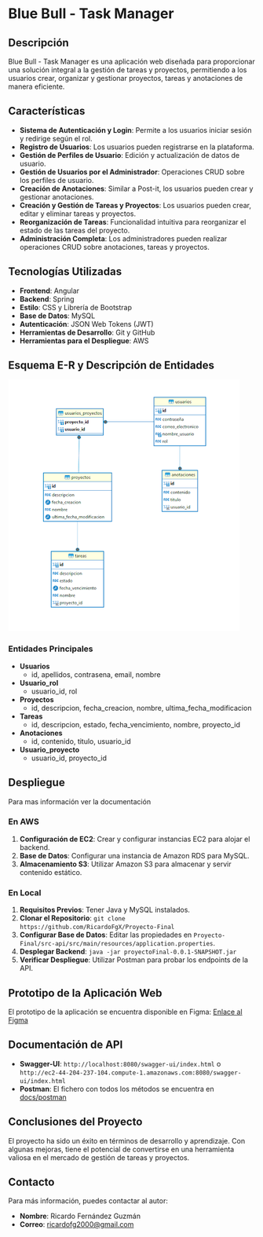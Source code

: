 # Blue Bull - Task Manager

## Descripción

Blue Bull - Task Manager es una aplicación web diseñada para proporcionar una solución integral a la gestión de tareas y proyectos, permitiendo a los usuarios crear, organizar y gestionar proyectos, tareas y anotaciones de manera eficiente.

## Características

- **Sistema de Autenticación y Login**: Permite a los usuarios iniciar sesión y redirige según el rol.
- **Registro de Usuarios**: Los usuarios pueden registrarse en la plataforma.
- **Gestión de Perfiles de Usuario**: Edición y actualización de datos de usuario.
- **Gestión de Usuarios por el Administrador**: Operaciones CRUD sobre los perfiles de usuario.
- **Creación de Anotaciones**: Similar a Post-it, los usuarios pueden crear y gestionar anotaciones.
- **Creación y Gestión de Tareas y Proyectos**: Los usuarios pueden crear, editar y eliminar tareas y proyectos.
- **Reorganización de Tareas**: Funcionalidad intuitiva para reorganizar el estado de las tareas del proyecto.
- **Administración Completa**: Los administradores pueden realizar operaciones CRUD sobre anotaciones, tareas y proyectos.

## Tecnologías Utilizadas

- **Frontend**: Angular
- **Backend**: Spring
- **Estilo**: CSS y Librería de Bootstrap
- **Base de Datos**: MySQL
- **Autenticación**: JSON Web Tokens (JWT)
- **Herramientas de Desarrollo**: Git y GitHub
- **Herramientas para el Despliegue**: AWS

## Esquema E-R y Descripción de Entidades

![ER Diagram](/docs/images-readme/5.png)

### Entidades Principales

- **Usuarios**
  - id, apellidos, contrasena, email, nombre
- **Usuario_rol**
  - usuario_id, rol
- **Proyectos**
  - id, descripcion, fecha_creacion, nombre, ultima_fecha_modificacion
- **Tareas**
  - id, descripcion, estado, fecha_vencimiento, nombre, proyecto_id
- **Anotaciones**
  - id, contenido, titulo, usuario_id
- **Usuario_proyecto**
  - usuario_id, proyecto_id

## Despliegue
Para mas información ver la documentación

### En AWS

1. **Configuración de EC2**: Crear y configurar instancias EC2 para alojar el backend.
2. **Base de Datos**: Configurar una instancia de Amazon RDS para MySQL.
3. **Almacenamiento S3**: Utilizar Amazon S3 para almacenar y servir contenido estático.

### En Local

1. **Requisitos Previos**: Tener Java y MySQL instalados.
2. **Clonar el Repositorio**: `git clone https://github.com/RicardoFgX/Proyecto-Final`
3. **Configurar Base de Datos**: Editar las propiedades en `Proyecto-Final/src-api/src/main/resources/application.properties`.
4. **Desplegar Backend**: `java -jar proyectoFinal-0.0.1-SNAPSHOT.jar`
5. **Verificar Despliegue**: Utilizar Postman para probar los endpoints de la API.

## Prototipo de la Aplicación Web

El prototipo de la aplicación se encuentra disponible en Figma: [Enlace al Figma](https://www.figma.com/design/0pT3Rlh9RoYocCwsvtkTLE/Untitled?node-id=0-1&t=yFs9hJkM2Qt74EBs-1)

## Documentación de API

- **Swagger-UI**: `http://localhost:8080/swagger-ui/index.html` o `http://ec2-44-204-237-104.compute-1.amazonaws.com:8080/swagger-ui/index.html`
- **Postman**: El fichero con todos los métodos se encuentra en [docs/postman](https://github.com/RicardoFgX/Proyecto-Final/tree/main/docs/postman)

## Conclusiones del Proyecto

El proyecto ha sido un éxito en términos de desarrollo y aprendizaje. Con algunas mejoras, tiene el potencial de convertirse en una herramienta valiosa en el mercado de gestión de tareas y proyectos.

## Contacto

Para más información, puedes contactar al autor:
- **Nombre**: Ricardo Fernández Guzmán
- **Correo**: ricardofg2000@gmail.com